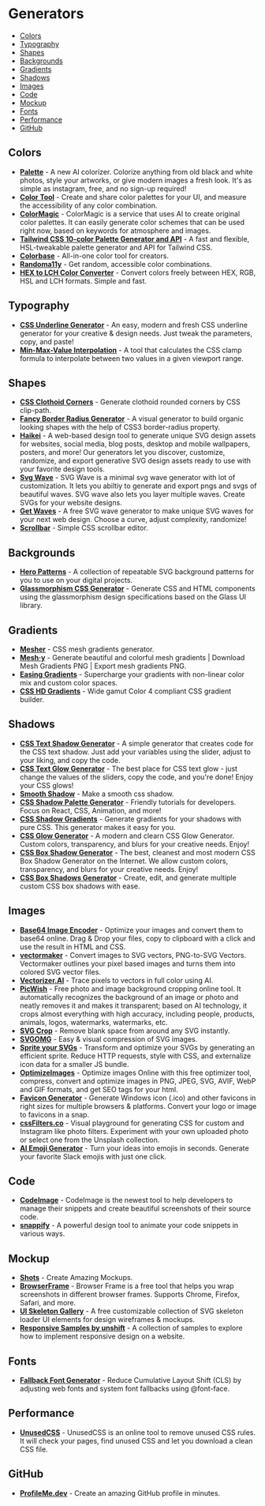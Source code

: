 # Generators

- [Colors](#colors)
- [Typography](#typography)
- [Shapes](#shapes)
- [Backgrounds](#backgrounds)
- [Gradients](#gradients)
- [Shadows](#shadows)
- [Images](#images)
- [Code](#code)
- [Mockup](#mockup)
- [Fonts](#fonts)
- [Performance](#performance)
- [GitHub](#github)

## Colors

- **[Palette](https://palette.fm)** - A new AI colorizer. Colorize anything from old black and white photos, style your artworks, or give modern images a fresh look. It's as simple as instagram, free, and no sign-up required!
- **[Color Tool](https://m2.material.io/resources/color/#!)** - Create and share color palettes for your UI, and measure the accessibility of any color combination.
- **[ColorMagic](https://colormagic.app)** - ColorMagic is a service that uses AI to create original color palettes. It can easily generate color schemes that can be used right now, based on keywords for atmosphere and images.
- **[Tailwind CSS 10-color Palette Generator and API](https://www.tints.dev)** - A fast and flexible, HSL-tweakable palette generator and API for Tailwind CSS.
- **[Colorbase](https://colorbase.app)** - All-in-one color tool for creators.
- **[Randoma11y](https://randoma11y.com)** - Get random, accessible color combinations.
- **[HEX to LCH Color Converter](https://atmos.style/color-converter/hex-to-lch)** - Convert colors freely between HEX, RGB, HSL and LCH formats. Simple and fast.

## Typography

- **[CSS Underline Generator](https://cssbud.com/css-generator/css-underline-generator)** - An easy, modern and fresh CSS underline generator for your creative & design needs. Just tweak the parameters, copy, and paste!
- **[Min-Max-Value Interpolation](https://min-max-calculator.9elements.com)** - A tool that calculates the CSS clamp formula to interpolate between two values in a given viewport range.

## Shapes

- **[CSS Clothoid Corners](https://onotakehiko.dev/clothoid)** - Generate clothoid rounded corners by CSS clip-path.
- **[Fancy Border Radius Generator](https://9elements.github.io/fancy-border-radius)** - A visual generator to build organic looking shapes with the help of CSS3 border-radius property.
- **[Haikei](https://app.haikei.app)** - A web-based design tool to generate unique SVG design assets for websites, social media, blog posts, desktop and mobile wallpapers, posters, and more! Our generators let you discover, customize, randomize, and export generative SVG design assets ready to use with your favorite design tools.
- **[Svg Wave](https://svgwave.in)** - SVG Wave is a minimal svg wave generator with lot of customization. It lets you abiltiy to generate and export pngs and svgs of beautiful waves. SVG wave also lets you layer multiple waves. Create SVGs for your website designs.
- **[Get Waves](https://getwaves.io)** - A free SVG wave generator to make unique SVG waves for your next web design. Choose a curve, adjust complexity, randomize!
- **[Scrollbar](https://scrollbar.app)** - Simple CSS scrollbar editor.

## Backgrounds

- **[Hero Patterns](https://heropatterns.com)** - A collection of repeatable SVG background patterns for you to use on your digital projects.
- **[Glassmorphism CSS Generator](https://ui.glass/generator)** - Generate CSS and HTML components using the glassmorphism design specifications based on the Glass UI library.

## Gradients

- **[Mesher](https://csshero.org/mesher)** - CSS mesh gradients generator.
- **[Mesh·y](https://meshgradient.in)** - Generate beautiful and colorful mesh gradients | Download Mesh Gradients PNG | Export mesh gradients PNG.
- **[Easing Gradients](https://larsenwork.com/easing-gradients)** - Supercharge your gradients with non-linear color mix and custom color spaces.
- **[CSS HD Gradients](https://gradient.style)** - Wide gamut Color 4 compliant CSS gradient builder.

## Shadows

- **[CSS Text Shadow Generator](https://cssbud.com/css-generator/css-text-shadow-generator)** - A simple generator that creates code for the CSS text shadow. Just add your variables using the slider, adjust to your liking, and copy the code.
- **[CSS Text Glow Generator](https://cssbud.com/css-generator/css-text-glow-generator)** - The best place for CSS text glow - just change the values of the sliders, copy the code, and you're done! Enjoy your CSS glows!
- **[Smooth Shadow](https://shadows.brumm.af)** - Make a smooth css shadow.
- **[CSS Shadow Palette Generator](https://www.joshwcomeau.com/shadow-palette)** - Friendly tutorials for developers. Focus on React, CSS, Animation, and more!
- **[CSS Shadow Gradients](https://alvarotrigo.com/shadow-gradients)** - Generate gradients for your shadows with pure CSS. This generator makes it easy for you.
- **[CSS Glow Generator](https://cssbud.com/css-generator/css-glow-generator)** - A modern and clearn CSS Glow Generator. Custom colors, transparency, and blurs for your creative needs. Enjoy!
- **[CSS Box Shadow Generator](https://cssbud.com/css-generator/css-box-shadow-generator)** - The best, cleanest and most modern CSS Box Shadow Generator on the Internet. We allow custom colors, transparency, and blurs for your creative needs. Enjoy!
- **[CSS Box Shadows Generator](https://boxshadows.xyz)** - Create, edit, and generate multiple custom CSS box shadows with ease.

## Images

- **[Base64 Image Encoder](https://www.base64-image.de)** - Optimize your images and convert them to base64 online. Drag & Drop your files, copy to clipboard with a click and use the result in HTML and CSS.
- **[vectormaker](https://vectormaker.co)** - Convert images to SVG vectors, PNG-to-SVG Vectors. Vectormaker outlines your pixel based images and turns them into colored SVG vector files.
- **[Vectorizer.AI](https://vectorizer.ai)** - Trace pixels to vectors in full color using AI.
- **[PicWish](https://picwish.com/jp/remove-background)** - Free photo and image background cropping online tool. It automatically recognizes the background of an image or photo and neatly removes it and makes it transparent; based on AI technology, it crops almost everything with high accuracy, including people, products, animals, logos, watermarks, watermarks, etc.
- **[SVG Crop](https://svgcrop.com)** - Remove blank space from around any SVG instantly.
- **[SVGOMG](https://jakearchibald.github.io/svgomg)** - Easy & visual compression of SVG images.
- **[Sprite your SVGs](https://sprite-your-svgs.vercel.app)** - Transform and optimize your SVGs by generating an efficient sprite. Reduce HTTP requests, style with CSS, and externalize icon data for a smaller JS bundle.
- **[OptimizeImages](https://www.optimizeimages.com/tool)** - Optimize images Online with this free optimizer tool, compress, convert and optimize images in PNG, JPEG, SVG, AVIF, WebP and GIF formats, and get SEO tags for your html.
- **[Favicon Generator](https://www.favicon.software)** - Generate Windows icon (.ico) and other favicons in right sizes for multiple browsers & platforms. Convert your logo or image to favicons in a snap.
- **[cssFilters.co](https://www.cssfilters.co)** - Visual playground for generating CSS for custom and Instagram like photo filters. Experiment with your own uploaded photo or select one from the Unsplash collection.
- **[AI Emoji Generator](https://emojis.sh)** - Turn your ideas into emojis in seconds. Generate your favorite Slack emojis with just one click.

## Code

- **[CodeImage](https://codeimage.dev)** - CodeImage is the newest tool to help developers to manage their snippets and create beautiful screenshots of their source code.
- **[snappify](https://snappify.com)** - A powerful design tool to animate your code snippets in various ways.

## Mockup

- **[Shots](https://shots.so)** - Create Amazing Mockups.
- **[BrowserFrame](https://browserframe.com)** - Browser Frame is a free tool that helps you wrap screenshots in different browser frames. Supports Chrome, Firefox, Safari, and more.
- **[UI Skeleton Gallery](https://www.brandbird.app/tools/ui-skeleton-gallery)** - A free customizable collection of SVG skeleton loader UI elements for design wireframes & mockups.
- **[Responsive Samples by unshift](https://responsive-samples.unshift.co.jp)** - A collection of samples to explore how to implement responsive design on a website.

## Fonts

- **[Fallback Font Generator](https://screenspan.net/fallback)** - Reduce Cumulative Layout Shift (CLS) by adjusting web fonts and system font fallbacks using @font-face.

## Performance

- **[UnusedCSS](https://unused-css.com)** - UnusedCSS is an online tool to remove unused CSS rules. It will check your pages, find unused CSS and let you download a clean CSS file.

## GitHub

- **[ProfileMe.dev](https://www.profileme.dev)** - Create an amazing GitHub profile in minutes.

